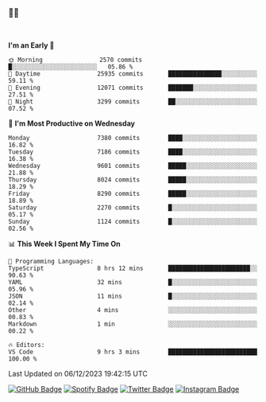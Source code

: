### 🤙🍺

<!-- <a href="https://github-readme-stats.vercel.app/api?username=hzak2xx&count_private=true&show_icons=true&theme=dracula">
  <img align="center" src="https://github-readme-stats.vercel.app/api?username=hzak2xx&count_private=true&show_icons=true&theme=dracula" />
</a>
</br> -->
</br>

<!--START_SECTION:waka-->
**I'm an Early 🐤** 

```text
🌞 Morning                2570 commits        █░░░░░░░░░░░░░░░░░░░░░░░░   05.86 % 
🌆 Daytime                25935 commits       ███████████████░░░░░░░░░░   59.11 % 
🌃 Evening                12071 commits       ███████░░░░░░░░░░░░░░░░░░   27.51 % 
🌙 Night                  3299 commits        ██░░░░░░░░░░░░░░░░░░░░░░░   07.52 % 
```
📅 **I'm Most Productive on Wednesday** 

```text
Monday                   7380 commits        ████░░░░░░░░░░░░░░░░░░░░░   16.82 % 
Tuesday                  7186 commits        ████░░░░░░░░░░░░░░░░░░░░░   16.38 % 
Wednesday                9601 commits        █████░░░░░░░░░░░░░░░░░░░░   21.88 % 
Thursday                 8024 commits        █████░░░░░░░░░░░░░░░░░░░░   18.29 % 
Friday                   8290 commits        █████░░░░░░░░░░░░░░░░░░░░   18.89 % 
Saturday                 2270 commits        █░░░░░░░░░░░░░░░░░░░░░░░░   05.17 % 
Sunday                   1124 commits        █░░░░░░░░░░░░░░░░░░░░░░░░   02.56 % 
```


📊 **This Week I Spent My Time On** 

```text
💬 Programming Languages: 
TypeScript               8 hrs 12 mins       ███████████████████████░░   90.63 % 
YAML                     32 mins             █░░░░░░░░░░░░░░░░░░░░░░░░   05.96 % 
JSON                     11 mins             █░░░░░░░░░░░░░░░░░░░░░░░░   02.14 % 
Other                    4 mins              ░░░░░░░░░░░░░░░░░░░░░░░░░   00.83 % 
Markdown                 1 min               ░░░░░░░░░░░░░░░░░░░░░░░░░   00.22 % 

🔥 Editors: 
VS Code                  9 hrs 3 mins        █████████████████████████   100.00 % 
```


 Last Updated on 06/12/2023 19:42:15 UTC
<!--END_SECTION:waka-->

[![GitHub Badge](https://img.shields.io/badge/GitHub-100000?style=for-the-badge&logo=github&logoColor=white)](https://github.com/hzak2xx)
[![Spotify Badge](https://img.shields.io/badge/Spotify-1ED760?&style=for-the-badge&logo=spotify&logoColor=white)](https://open.spotify.com/user/uf90s6sbbh75a1mt44clkhkvf)
[![Twitter Badge](https://img.shields.io/badge/Twitter-1DA1F2?style=for-the-badge&logo=twitter&logoColor=white)](https://twitter.com/hzak2xx)
[![Instagram Badge](https://img.shields.io/badge/Instagram-E4405F?style=for-the-badge&logo=instagram&logoColor=white)](https://www.instagram.com/hzak2xx/)
